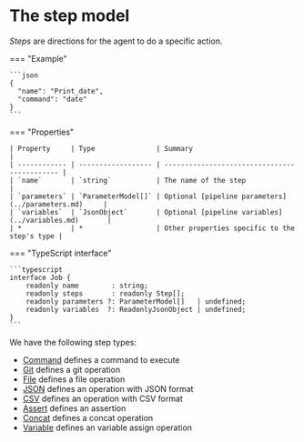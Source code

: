 # The step model

*Steps* are directions for the agent to do a specific action.

=== "Example"

    ```json
    {
      "name": "Print_date",
      "command": "date"
    }
    ```

=== "Properties"

    | Property     | Type               | Summary                                      |
    | ------------ | ------------------ | -------------------------------------------- |
    | `name`       | `string`           | The name of the step                         |
    | `parameters` | `ParameterModel[]` | Optional [pipeline parameters](../parameters.md)     |
    | `variables`  | `JsonObject`       | Optional [pipeline variables](../variables.md)       |
    | *            | *                  | Other properties specific to the step's type |

=== "TypeScript interface"

    ```typescript
    interface Job {
        readonly name        : string;
        readonly steps       : readonly Step[];
        readonly parameters ?: ParameterModel[]   | undefined;
        readonly variables  ?: ReadonlyJsonObject | undefined;
    }
    ```

We have the following step types:

 * [Command](./command.md) defines a command to execute
 * [Git](./git.md) defines a git operation
 * [File](./file.md) defines a file operation
 * [JSON](./json.md) defines an operation with JSON format
 * [CSV](./csv.md) defines an operation with CSV format
 * [Assert](./assert.md) defines an assertion
 * [Concat](./concat.md) defines a concat operation
 * [Variable](./variable.md) defines an variable assign operation
